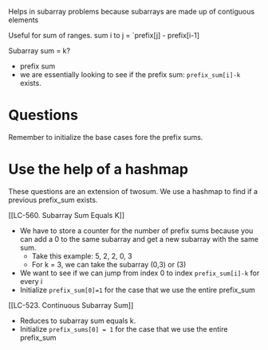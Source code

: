 Helps in subarray problems because subarrays are made up of contiguous elements

Useful for sum of ranges.
sum i to j = `prefix[j] - prefix[i-1]

Subarray sum = k? 
- prefix sum
- we are essentially looking to see if the prefix sum: `prefix_sum[i]-k` exists.

# Questions
Remember to initialize the base cases fore the prefix sums.

# Use the help of a hashmap
These questions are an extension of twosum.
We use a hashmap to find if a previous prefix_sum exists.

[[LC-560. Subarray Sum Equals K]]
- We have to store a counter for the number of prefix sums because you can add a 0 to the same subarray and get a new subarray with the same sum.
	- Take this example:  5,  2,  2,  0,  3
	- For k = 3, we can take the subarray (0,3) or (3)
- We want to see if we can jump from index 0 to index `prefix_sum[i]-k` for every i
- Initialize `prefix_sum[0]=1` for the case that we use the entire prefix_sum

[[LC-523. Continuous Subarray Sum]]
- Reduces to subarray sum equals k. 
- Initialize `prefix_sums[0] = 1` for the case that we use the entire prefix_sum
